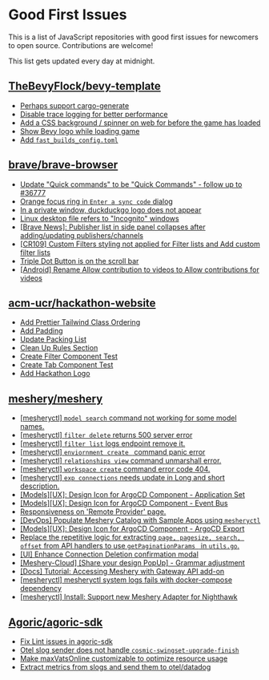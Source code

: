 # Good First Issues

This is a list of JavaScript repositories with good first issues for newcomers to open source. Contributions are welcome!

This list gets updated every day at midnight.

## [TheBevyFlock/bevy-template](https://github.com/TheBevyFlock/bevy-template)

- [ Perhaps support cargo-generate](https://github.com/TheBevyFlock/bevy-template/issues/1)
- [Disable trace logging for better performance](https://github.com/TheBevyFlock/bevy-template/issues/5)
- [Add a CSS background / spinner on web for before the game has loaded](https://github.com/TheBevyFlock/bevy-template/issues/8)
- [Show Bevy logo while loading game](https://github.com/TheBevyFlock/bevy-template/issues/12)
- [Add `fast_builds_config.toml`](https://github.com/TheBevyFlock/bevy-template/issues/13)

## [brave/brave-browser](https://github.com/brave/brave-browser)

- [Update "Quick commands" to be "Quick Commands" - follow up to #36777](https://github.com/brave/brave-browser/issues/36845)
- [Orange focus ring in `Enter a sync code` dialog](https://github.com/brave/brave-browser/issues/39471)
- [In a private window, duckduckgo logo does not appear](https://github.com/brave/brave-browser/issues/18931)
- [Linux desktop file refers to "Incognito" windows](https://github.com/brave/brave-browser/issues/37623)
- [[Brave News]: Publisher list in side panel collapses after adding/updating publishers/channels](https://github.com/brave/brave-browser/issues/36550)
- [[CR109] Custom Filters styling not applied for Filter lists and Add custom filter lists](https://github.com/brave/brave-browser/issues/27647)
- [Triple Dot Button is on the  scroll bar ](https://github.com/brave/brave-browser/issues/36298)
- [[Android] Rename Allow contribution to videos to Allow contributions for videos](https://github.com/brave/brave-browser/issues/17896)

## [acm-ucr/hackathon-website](https://github.com/acm-ucr/hackathon-website)

- [Add Prettier Tailwind Class Ordering](https://github.com/acm-ucr/hackathon-website/issues/1382)
- [Add Padding](https://github.com/acm-ucr/hackathon-website/issues/1355)
- [Update Packing List ](https://github.com/acm-ucr/hackathon-website/issues/1385)
- [Clean Up Rules Section](https://github.com/acm-ucr/hackathon-website/issues/1386)
- [Create Filter Component Test](https://github.com/acm-ucr/hackathon-website/issues/1402)
- [Create Tab Component Test](https://github.com/acm-ucr/hackathon-website/issues/1399)
- [Add Hackathon Logo](https://github.com/acm-ucr/hackathon-website/issues/1405)

## [meshery/meshery](https://github.com/meshery/meshery)

- [[mesheryctl] `model search` command not working for some model names.](https://github.com/meshery/meshery/issues/11319)
- [[mesheryctl] `filter delete` returns 500 server error](https://github.com/meshery/meshery/issues/11318)
- [[mesheryctl] `filter list` logs endpoint remove it.](https://github.com/meshery/meshery/issues/11315)
- [[mesheryctl] `enviornment create ` command panic error](https://github.com/meshery/meshery/issues/11314)
- [[mesheryctl] `relationships view` command unmarshall error.](https://github.com/meshery/meshery/issues/11313)
- [[mesheryctl] `workspace create` command error code 404.](https://github.com/meshery/meshery/issues/11312)
- [[mesheryctl] `exp connections` needs update in Long and short description.](https://github.com/meshery/meshery/issues/11311)
- [[Models][UX]: Design Icon for ArgoCD Component - Application Set](https://github.com/meshery/meshery/issues/10292)
- [[Models][UX]: Design Icon for ArgoCD Component - Event Bus](https://github.com/meshery/meshery/issues/10297)
- [Responsiveness on 'Remote Provider' page.](https://github.com/meshery/meshery/issues/10743)
- [[DevOps] Populate Meshery Catalog with Sample Apps using `mesheryctl`](https://github.com/meshery/meshery/issues/10458)
- [[Models][UX]: Design Icon for ArgoCD Component - ArgoCD Export](https://github.com/meshery/meshery/issues/10294)
- [Replace the repetitive logic for extracting `page, pagesize, search, offset` from API handlers to use  `getPaginationParams ` in `utils.go`.](https://github.com/meshery/meshery/issues/10825)
- [[UI] Enhance Connection Deletion confirmation modal](https://github.com/meshery/meshery/issues/10558)
- [[Meshery-Cloud] [Share your design PopUp] - Grammar adjustment](https://github.com/meshery/meshery/issues/10038)
- [[Docs] Tutorial: Accessing Meshery with Gateway API add-on](https://github.com/meshery/meshery/issues/10333)
- [[mesheryctl] mesheryctl system logs fails with docker-compose dependency](https://github.com/meshery/meshery/issues/10777)
- [[mesheryctl] Install: Support new Meshery Adapter for Nighthawk](https://github.com/meshery/meshery/issues/10371)

## [Agoric/agoric-sdk](https://github.com/Agoric/agoric-sdk)

- [Fix Lint issues in agoric-sdk](https://github.com/Agoric/agoric-sdk/issues/9632)
- [Otel slog sender does not handle `cosmic-swingset-upgrade-finish`](https://github.com/Agoric/agoric-sdk/issues/9569)
- [Make maxVatsOnline customizable to optimize resource usage](https://github.com/Agoric/agoric-sdk/issues/9574)
- [Extract metrics from slogs and send them to otel/datadog](https://github.com/Agoric/agoric-sdk/issues/9579)

